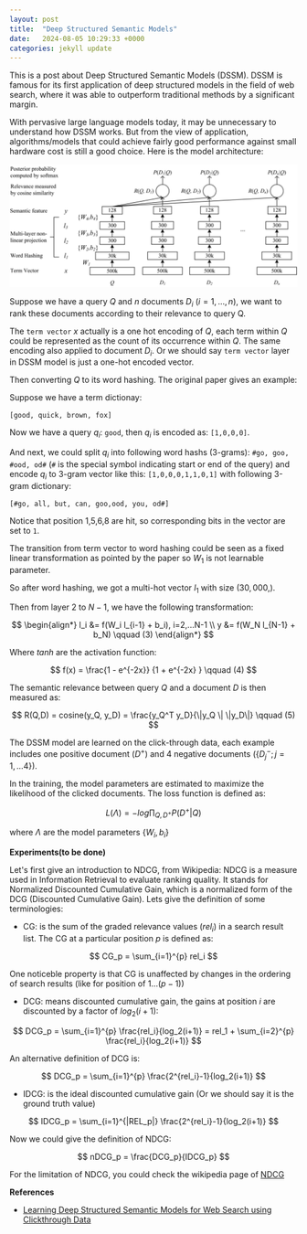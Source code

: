 ```yaml
---
layout: post
title:  "Deep Structured Semantic Models"
date:   2024-08-05 10:29:33 +0000
categories: jekyll update
---
```


This is a post about Deep Structured Semantic Models (DSSM). DSSM is famous for its first application of deep structured models in the field of web search, where it was able to outperform traditional methods by a significant margin.

With pervasive large language models today, it may be unnecessary to understand how DSSM works. But from the view of application, algorithms/models that could achieve fairly good performance against small hardware cost is still a good choice. Here is the model architecture:

![fig 1](/assets/img/2024-08-06-dssm-fig1.png)

Suppose we have a query $Q$ and $n$ documents $D_i$ ($i=1,...,n$), we want to rank these documents according to their relevance to query Q. 

The `term vector` $x$ actually is a one hot encoding of $Q$, each term within $Q$ could be represented as the count of its occurrence within $Q$. The same encoding also applied to document $D_i$. Or we should say `term vector` layer in DSSM model is just a one-hot encoded vector.

Then converting $Q$ to its word hashing. The original paper gives an example:

Suppose we have a term dictionay: 
```text
[good, quick, brown, fox]
```

Now we have a query $q_i$: `good`, then $q_i$ is encoded as: `[1,0,0,0]`. 

And next, we could split $q_i$ into following word hashs (3-grams):
`#go, goo, #ood, od#` (`#` is the special symbol indicating start or end of the query) and encode $q_i$ to 3-gram vector like this: `[1,0,0,0,1,1,0,1]` with following 3-gram dictionary:

```text
[#go, all, but, can, goo,ood, you, od#]
```
Notice that position 1,5,6,8 are hit,  so corresponding bits in the vector are set to `1`.

The transition from term vector to word hashing could be seen as a fixed linear transformation as pointed by the paper so $W_1$ is not learnable parameter.

So after word hashing, we got a multi-hot vector $l_1$ with size $(30,000,)$.

Then from layer $2$ to $N-1$, we have the following transformation:

$$
\begin{align*}
l_i &= f(W_i l_{i-1} + b_i), i=2,...N-1 \\
y &= f(W_N l_{N-1} + b_N) \qquad (3)
\end{align*}
$$

Where $tanh$ are the activation function:

$$
f(x) = \frac{1 - e^{-2x}} {1 + e^{-2x} } \qquad (4)
$$

The semantic relevance between query $Q$ and a document $D$ is then measured as:

$$
R(Q,D) = cosine(y_Q, y_D) = \frac{y_Q^T y_D}{\|y_Q \| \|y_D\|} \qquad (5)
$$

The DSSM model are learned on the click-through data, each example includes one positive document ($D^+$) and 4 negative documents ($\{ D_j^-; j=1,...4\}$).

In the training, the model parameters are estimated to maximize the likelihood of the clicked documents. The loss function is defined as:

$$
L(\Lambda) = -log \prod_{Q,D^+} P(D^+ | Q)
$$

where $\Lambda$ are the model parameters $\{ W_i, b_i\}$

**Experiments(to be done)**

Let's first give an introduction to NDCG, from Wikipedia: NDCG is a measure used in Information Retrieval to evaluate ranking quality. It stands for Normalized Discounted Cumulative Gain, which is a normalized form of the DCG (Discounted Cumulative Gain). Lets give the definition of some terminologies:

* CG: is the sum of the graded relevance values ($rel_i$) in a search result list. The CG at a particular position $p$ is defined as:

$$
CG_p = \sum_{i=1}^{p} rel_i
$$

One noticeble property is that CG is unaffected by changes in the ordering of search results (like for position of $1...(p-1)$)

* DCG: means discounted cumulative gain, the gains at position $i$ are discounted by a factor of $log_2(i+1)$:

$$
DCG_p = \sum_{i=1}^{p} \frac{rel_i}{log_2(i+1)} = rel_1 + \sum_{i=2}^{p} \frac{rel_i}{log_2(i+1)}
$$

An alternative definition of DCG is:

$$
DCG_p = \sum_{i=1}^{p} \frac{2^{rel_i}-1}{log_2(i+1)}
$$

* IDCG: is the ideal discounted cumulative gain (Or we should say it is the ground truth value)

$$
IDCG_p = \sum_{i=1}^{|REL_p|} \frac{2^{rel_i}-1}{log_2(i+1)}
$$

Now we could give the definition of NDCG:

$$
nDCG_p = \frac{DCG_p}{IDCG_p}
$$

For the limitation of NDCG, you could check the wikipedia page of [NDCG](https://en.wikipedia.org/wiki/Discounted_cumulative_gain)


**References**

* [Learning Deep Structured Semantic Models
for Web Search using Clickthrough Data](https://www.microsoft.com/en-us/research/wp-content/uploads/2016/02/cikm2013_DSSM_fullversion.pdf)

